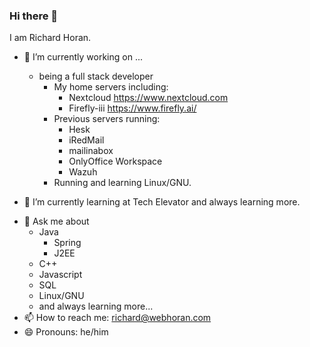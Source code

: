 ### Hi there 👋

I am Richard Horan.

<!--
**richard378/richard378** is a ✨ _special_ ✨ repository because its `README.md` (this file) appears on your GitHub profile.

Here are some ideas to get you started:
-->
- 🔭 I’m currently working on ... 
    - being a full stack developer
      - My home servers including:
         - Nextcloud	  https://www.nextcloud.com
         - Firefly-iii https://www.firefly.ai/
      - Previous servers running:
         - Hesk
         - iRedMail
         - mailinabox
         - OnlyOffice Workspace
         - Wazuh
      - Running and learning Linux/GNU.
      
- 🌱 I’m currently learning at Tech Elevator and always learning more.
<!--
- 👯 I’m looking to collaborate on ...
- 🤔 I’m looking for help with ...
...-->
- 💬 Ask me about
     - Java
       - Spring
       - J2EE
     - C++
     - Javascript
     - SQL
     - Linux/GNU
     - and always learning more...
- 📫 How to reach me: richard@webhoran.com
- 😄 Pronouns: he/him
<!--- ⚡ Fun fact: ...
-->
